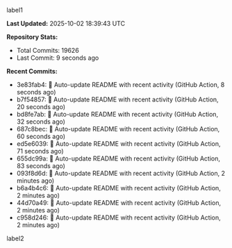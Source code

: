
label1 
<!-- ACTIVITY_START -->
**Last Updated:** 2025-10-02 18:39:43 UTC

**Repository Stats:**
- Total Commits: 19626
- Last Commit: 9 seconds ago

**Recent Commits:**
- 3e83fab4: 🤖 Auto-update README with recent activity (GitHub Action, 8 seconds ago)
- b7f54857: 🤖 Auto-update README with recent activity (GitHub Action, 20 seconds ago)
- bd8fe7ab: 🤖 Auto-update README with recent activity (GitHub Action, 32 seconds ago)
- 687c8bec: 🤖 Auto-update README with recent activity (GitHub Action, 60 seconds ago)
- ed5e6039: 🤖 Auto-update README with recent activity (GitHub Action, 71 seconds ago)
- 655dc99a: 🤖 Auto-update README with recent activity (GitHub Action, 83 seconds ago)
- 093f8d6d: 🤖 Auto-update README with recent activity (GitHub Action, 2 minutes ago)
- b6a4b4c6: 🤖 Auto-update README with recent activity (GitHub Action, 2 minutes ago)
- 44d70a49: 🤖 Auto-update README with recent activity (GitHub Action, 2 minutes ago)
- c958d246: 🤖 Auto-update README with recent activity (GitHub Action, 2 minutes ago)
<!-- ACTIVITY_END -->

label2
